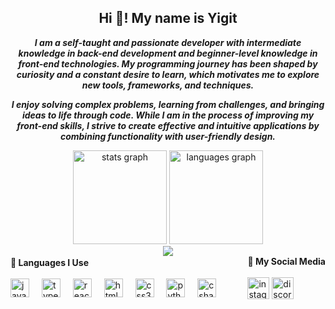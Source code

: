 <h2 align="center">Hi 👋! My name is Yigit</h2>

<div align="center">
<b><i>I am a self-taught and passionate developer with intermediate knowledge in back-end development and beginner-level knowledge in front-end technologies. My programming journey has been shaped by curiosity and a constant desire to learn, which motivates me to explore new tools, frameworks, and techniques.

I enjoy solving complex problems, learning from challenges, and bringing ideas to life through code. While I am in the process of improving my front-end skills, I strive to create effective and intuitive applications by combining functionality with user-friendly design.</i></b>
</div>

<div align="center">
  <img src="https://github-readme-stats.vercel.app/api?username=Nemtycim&hide_title=false&hide_rank=false&show_icons=true&include_all_commits=true&count_private=true&disable_animations=false&theme=dracula&locale=en&hide_border=false" height="150" alt="stats graph"  />
  <img src="https://github-readme-stats.vercel.app/api/top-langs?username=Nemtycim&locale=en&hide_title=false&layout=compact&card_width=320&langs_count=5&theme=dracula&hide_border=false" height="150" alt="languages graph"  />
</div>

<div align="center">
  <img src="https://visitor-badge.laobi.icu/badge?page_id=Nemtycim.Nemtycim&"  />
</div>



<div style="display: flex; justify-content: space-between; align-items: center;">
  <div>
    <b>🚀 Languages I Use</b> <br><br>
    <div>
      <img src="https://cdn.jsdelivr.net/gh/devicons/devicon/icons/javascript/javascript-original.svg" height="30" alt="javascript logo" />
      <img width="12" />
      <img src="https://cdn.jsdelivr.net/gh/devicons/devicon/icons/typescript/typescript-original.svg" height="30" alt="typescript logo" />
      <img width="12" />
      <img src="https://cdn.jsdelivr.net/gh/devicons/devicon/icons/react/react-original.svg" height="30" alt="react logo" />
      <img width="12" />
      <img src="https://cdn.jsdelivr.net/gh/devicons/devicon/icons/html5/html5-original.svg" height="30" alt="html5 logo" />
      <img width="12" />
      <img src="https://cdn.jsdelivr.net/gh/devicons/devicon/icons/css3/css3-original.svg" height="30" alt="css3 logo" />
      <img width="12" />
      <img src="https://cdn.jsdelivr.net/gh/devicons/devicon/icons/python/python-original.svg" height="30" alt="python logo" />
      <img width="12" />
      <img src="https://cdn.jsdelivr.net/gh/devicons/devicon/icons/csharp/csharp-original.svg" height="30" alt="csharp logo" />
    </div>
  </div>

  <div>
    <b>💎 My Social Media</b> <br><br>
    <div>
      <img src="https://img.shields.io/static/v1?message=Instagram&logo=instagram&label=&color=E4405F&logoColor=white&labelColor=&style=for-the-badge" height="35" alt="instagram logo" />
      <img src="https://img.shields.io/static/v1?message=Discord&logo=discord&label=&color=7289DA&logoColor=white&labelColor=&style=for-the-badge" height="35" alt="discord logo" />
    </div>
  </div>
</div>

<br clear="both">



